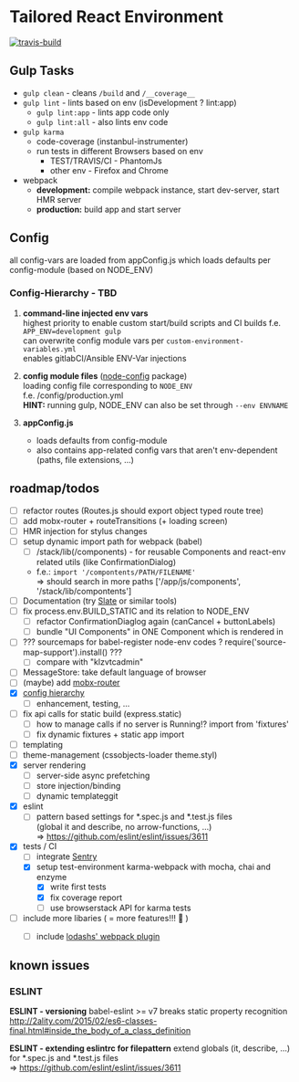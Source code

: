 # Tailored React Environment
[![travis-build](https://api.travis-ci.org/DoubleU23/tailored-react-env.svg?branch=master "travis build")](https://travis-ci.org/DoubleU23/tailored-react-env)

## Gulp Tasks

* `gulp clean` - cleans `/build` and `/__coverage__`
* `gulp lint`  - lints based on env (isDevelopment ? lint:app)
  * `gulp lint:app` - lints app code only
  * `gulp lint:all` - also lints env code
* `gulp karma`
  * code-coverage (instanbul-instrumenter)
  * run tests in different Browsers based on env
      * TEST/TRAVIS/CI - PhantomJs
      * other env - Firefox and Chrome
* webpack
  * __development:__ compile webpack instance, start dev-server, start HMR server
  * __production:__ build app and start server

## Config

all config-vars are loaded from appConfig.js which loads defaults per config-module (based on NODE_ENV)

### Config-Hierarchy - TBD
1. __command-line injected env vars__  
    highest priority to enable custom start/build scripts and CI builds
    f.e. `APP_ENV=development gulp`  
    can overwrite config module vars per `custom-environment-variables.yml`  
    enables gitlabCI/Ansible ENV-Var injections  

2. __config module files__ ([node-config](https://www.npmjs.com/package/config) package)  
    loading config file corresponding to `NODE_ENV`  
    f.e. /config/production.yml  
    __HINT:__ running gulp, NODE_ENV can also be set through `--env ENVNAME`

3. __appConfig.js__
    * loads defaults from config-module
    * also contains app-related config vars that aren't env-dependent (paths, file extensions, ...)

## roadmap/todos
* [ ] refactor routes (Routes.js should export object typed route tree)  
* [ ] add mobx-router + routeTransitions (+ loading screen)  
* [ ] HMR injection for stylus changes  
* [ ] setup dynamic import path for webpack (babel)  
  * [ ] /stack/lib(/components) - for reusable Components and react-env related utils (like ConfirmationDialog)  
  * f.e.: `import '/compontents/PATH/FILENAME'`  
    => should search in more paths ['/app/js/components', '/stack/lib/compontents']  
* [ ] Documentation (try [Slate](https://github.com/lord/slate) or similar tools)  
* [ ] fix process.env.BUILD_STATIC and its relation to NODE_ENV  
  * [ ] refactor ConfirmationDiaglog again (canCancel + buttonLabels)  
  * [ ] bundle "UI Components" in ONE Component which is rendered in <App />  
* [ ] ??? sourcemaps for babel-register node-env codes ? require('source-map-support').install() ???  
  * [ ] compare with "klzvtcadmin"
* [ ] MessageStore: take default language of browser  
* [ ] (maybe) add [mobx-router](https://github.com/kitze/mobx-router)  
* [x] [config hierarchy](#config-hierarchy)  
  * [ ] enhancement, testing, ...
* [ ] fix api calls for static build (express.static)  
  * [ ] how to manage calls if no server is Running!? import from 'fixtures'  
  * [ ] fix dynamic fixtures + static app import
* [ ] templating
* [ ] theme-management (cssobjects-loader theme.styl)
* [x] server rendering  
  * [ ] server-side async prefetching
  * [ ] store injection/binding
  * [ ] dynamic templateggit 
* [x] eslint
  * [ ] pattern based settings for *.spec.js and *.test.js files  
  (global it and describe, no arrow-functions, ...)  
  => https://github.com/eslint/eslint/issues/3611
* [x] tests / CI
  * [ ] integrate [Sentry](https://github.com/marketplace/sentry)  
  * [x] setup test-environment
    karma-webpack with mocha, chai and enzyme
    * [x] write first tests
    * [x] fix coverage report
    * [ ] use browserstack API for karma tests
* [ ] include more libaries ( = more features!!! :confetti_ball: )
  * [ ] include [lodashs' webpack plugin](https://github.com/lodash/lodash-webpack-plugin)


## known issues

### ESLINT

__ESLINT - versioning__
babel-eslint >= v7 breaks static property recognition
http://2ality.com/2015/02/es6-classes-final.html#inside_the_body_of_a_class_definition  

__ESLINT - extending eslintrc for filepattern__
extend globals (it, describe, ...) for *.spec.js and *.test.js files  
  => https://github.com/eslint/eslint/issues/3611
